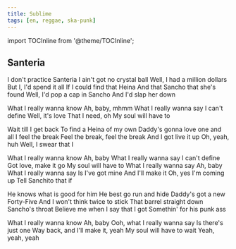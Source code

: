 ```yaml
---
title: Sublime
tags: [en, reggae, ska-punk]
---
```


import TOCInline from '@theme/TOCInline';

<TOCInline toc={toc} />

## Santeria

I don't practice Santeria
I ain't got no crystal ball
Well, I had a million dollars
But I, I'd spend it all
If I could find that Heina
And that Sancho that she's found
Well, I'd pop a cap in Sancho
And I'd slap her down

What I really wanna know
Ah, baby, mhmm
What I really wanna say
I can't define
Well, it's love
That I need, oh
My soul will have to

Wait till I get back
To find a Heina of my own
Daddy's gonna love one and all
I feel the break
Feel the break, feel the break
And I got live it up
Oh, yeah, huh
Well, I swear that I

What I really wanna know
Ah, baby
What I really wanna say
I can't define
Got love, make it go
My soul will have to
What I really wanna say
Ah, baby
What I really wanna say
Is I've got mine
And I'll make it
Oh, yes I'm coming up
Tell Sanchito that if

He knows what is good for him
He best go run and hide
Daddy's got a new Forty-Five
And I won't think twice to stick
That barrel straight down Sancho's throat
Believe me when I say that I got
Somethin' for his punk ass

What I really wanna know
Ah, baby
Ooh, what I really wanna say
Is there's just one
Way back, and I'll make it, yeah
My soul will have to wait
Yeah, yeah, yeah